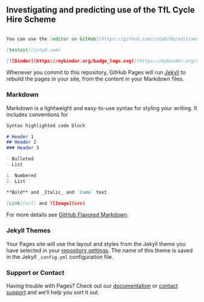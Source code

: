 ## Investigating and predicting use of the TfL Cycle Hire Scheme

```markdown

You can use the [editor on GitHub](https://github.com/intp8/bb/edit/master/README.md) to maintain and preview the content for your website in Markdown files.

[testest](intp8.com)

[![Binder](https://mybinder.org/badge_logo.svg)](https://mybinder.org/v2/gh/intp8/bb/master?filepath=Primary%20Notebooks)

```

Whenever you commit to this repository, GitHub Pages will run [Jekyll](https://jekyllrb.com/) to rebuild the pages in your site, from the content in your Markdown files.

### Markdown

Markdown is a lightweight and easy-to-use syntax for styling your writing. It includes conventions for

```markdown
Syntax highlighted code block

# Header 1
## Header 2
### Header 3

- Bulleted
- List

1. Numbered
2. List

**Bold** and _Italic_ and `Code` text

[Link](url) and ![Image](src)
```

For more details see [GitHub Flavored Markdown](https://guides.github.com/features/mastering-markdown/).

### Jekyll Themes

Your Pages site will use the layout and styles from the Jekyll theme you have selected in your [repository settings](https://github.com/intp8/bb/settings). The name of this theme is saved in the Jekyll `_config.yml` configuration file.

### Support or Contact

Having trouble with Pages? Check out our [documentation](https://help.github.com/categories/github-pages-basics/) or [contact support](https://github.com/contact) and we’ll help you sort it out.
